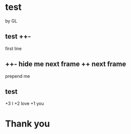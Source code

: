 test
===
by GL

test ++-
---
first line

++-
hide me next frame
++
next frame
--
prepend me

test
---
+3
I
+2
love
+1
you

Thank you 
====
